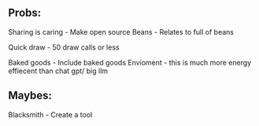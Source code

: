 ## Probs:
Sharing is caring - Make open source
Beans - Relates to full of beans

Quick draw - 50 draw calls or less

Baked goods - Include baked goods
Envioment - this is much more energy effiecent than chat gpt/ big llm

## Maybes:
Blacksmith - Create a tool 
